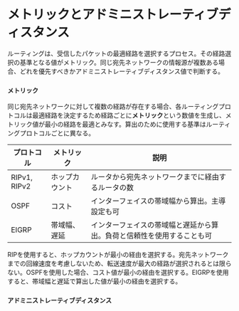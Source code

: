 # メトリックとアドミニストレーティブディスタンス
ルーティングは、受信したパケットの最適経路を選択するプロセス。その経路選択の基準となる値がメトリック。同じ宛先ネットワークの情報源が複数ある場合、どれを優先すべきかアドミニストレーティブディスタンス値で判断する。

### `メトリック`
同じ宛先ネットワークに対して複数の経路が存在する場合、各ルーティングプロトコルは最適経路を決定するため経路ごとに**メトリック**という数値を生成し、メトリック値が最小の経路を最適とみなす。算出のために使用する基準はルーティングプロトコルごとに異なる。

|プロトコル    |メトリック   |説明                                                       |
|------------|------------|----------------------------------------------------------|
|RIPv1, RIPv2|ホップカウント|ルータから宛先ネットワークまでに経由するルータの数                 |
|OSPF        |コスト       |インターフェイスの帯域幅から算出。主導設定も可                    |
|EIGRP       |帯域幅、遅延  |インターフェイスの帯域幅と遅延から算出。負荷と信頼性を使用することも可|

RIPを使用すると、ホップカウントが最小の経由を選択する。宛先ネットワークまでの回線速度を考慮しないため、転送速度が最大の経路が選択されるとは限らない。OSPFを使用した場合、コスト値が最小の経由を選択する。EIGRPを使用すると、帯域幅と遅延で算出した値が最小の経由を選択する。

### `アドミニストレーティブディスタンス`

